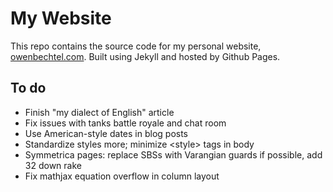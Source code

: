 # My Website
This repo contains the source code for my personal website, [owenbechtel.com](https://owenbechtel.com). Built using Jekyll and hosted by Github Pages.

## To do
* Finish "my dialect of English" article
* Fix issues with tanks battle royale and chat room
* Use American-style dates in blog posts
* Standardize styles more; minimize &lt;style&gt; tags in body
* Symmetrica pages: replace SBSs with Varangian guards if possible, add 32 down rake 
* Fix mathjax equation overflow in column layout